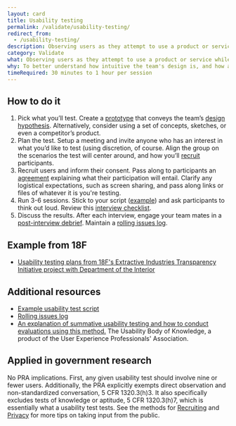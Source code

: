 ```yaml
---
layout: card
title: Usability testing
permalink: /validate/usability-testing/
redirect_from:
  - /usability-testing/
description: Observing users as they attempt to use a product or service while thinking out loud.
category: Validate
what: Observing users as they attempt to use a product or service while thinking out loud.
why: To better understand how intuitive the team's design is, and how adaptable it is to meeting user needs.
timeRequired: 30 minutes to 1 hour per session
---
```


## How to do it

1. Pick what you’ll test. Create a [prototype](/prototyping/) that conveys the team’s [design hypothesis](/design-hypothesis/). Alternatively, consider using a set of concepts, sketches, or even a competitor’s product.
1. Plan the test. Setup a meeting and invite anyone who has an interest in what you’d like to test (using discretion, of course. Align the group on the scenarios the test will center around, and how you’ll [recruit](/recruiting/) participants.
1. Recruit users and inform their consent. Pass along to participants an [agreement](/participant-agreement/) explaining what their participation will entail. Clarify any logistical expectations, such as screen sharing, and pass along links or files of whatever it is you're testing.
1. Run 3-6 sessions. Stick to your script ([example](/usability-test-script/)) and ask participants to think out loud. Review this [interview checklist](/interview-checklist/).
1. Discuss the results. After each interview, engage your team mates in a [post-interview debrief](/interview-debrief/). Maintain a [rolling issues log](/rolling-issues-log/).

<section class="method--section method--section--18f-example" markdown="1" >

## Example from 18F

- [Usability testing plans from 18F's Extractive Industries Transparency Initiative project with Department of the Interior](https://github.com/18F/doi-extractives-data/tree/research/research)

</section>

<section class="method--section method--section--additional-resources" markdown="1">

## Additional resources

- [Example usability test script](/usability-test-script/)
- [Rolling issues log](/rolling-issues-log/)
- [An explanation of summative usability testing and how to conduct evaluations using this method.](http://www.usabilitybok.org/summative-usability-testing) The Usability Body of Knowledge, a product of the User Experience Professionals' Association.
</section>

<section class="method--section method--section--government-considerations" markdown="1" >

## Applied in government research

No PRA implications. First, any given usability test should involve nine or fewer users. Additionally, the PRA explicitly exempts direct observation and non-standardized conversation, 5 CFR 1320.3(h)3. It also specifically excludes tests of knowledge or aptitude, 5 CFR 1320.3(h)7, which is essentially what a usability test tests. See the methods for [Recruiting](/recruiting/) and [Privacy](/privacy/) for more tips on taking input from the public.
</section>
